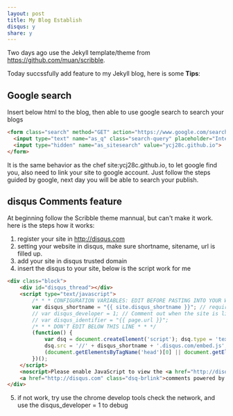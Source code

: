 ```yaml
---
layout: post
title: My Blog Establish
disqus: y
share: y
---
```


Two days ago use the Jekyll template/theme from https://github.com/muan/scribble.

Today succssfully add feature to my Jekyll blog, here is some **Tips**:

Google search
--------------
Insert below html to the blog, then able to use google search to search your blogs

```html
<form class="search" method="GET" action="https://www.google.com/search">
  <input type="text" name="as_q" class="search-query" placeholder="Internal Search">
  <input type="hidden" name="as_sitesearch" value="ycj28c.github.io">
</form>
```
It is the same behavior as the chef site:ycj28c.github.io, to let google find you, also need to link your site to google account. Just follow the steps guided by google, next day you will be able to search your publish.

disqus Comments feature
-----------------------
At beginning follow the Scribble theme mannual, but can't make it work. here is the steps how it works:
1. register your site in http://disqus.com
2. setting your website in disqus, make sure shortname, sitename, url is filled up.
3. add your site in disqus trusted domain
4. insert the disqus to your site, below is the script work for me 

```html
<div class="block">
    <div id="disqus_thread"></div>
    <script type="text/javascript">
        /* * * CONFIGURATION VARIABLES: EDIT BEFORE PASTING INTO YOUR WEBPAGE * * */
        var disqus_shortname = "{{ site.disqus_shortname }}"; // required: replace example with your forum shortname
        // var disqus_developer = 1; // Comment out when the site is live
        // var disqus_identifier = "{{ page.url }}";
        /* * * DON'T EDIT BELOW THIS LINE * * */
        (function() {
            var dsq = document.createElement('script'); dsq.type = 'text/javascript'; dsq.async = true;
            dsq.src = '//' + disqus_shortname + '.disqus.com/embed.js';
            (document.getElementsByTagName('head')[0] || document.getElementsByTagName('body')[0]).appendChild(dsq);
        })();
    </script>
    <noscript>Please enable JavaScript to view the <a href="http://disqus.com/?ref_noscript">comments powered by Disqus.</a></noscript>
    <a href="http://disqus.com" class="dsq-brlink">comments powered by <span class="logo-disqus">Disqus</span></a>
</div>
```
5. if not work, try use the chrome develop tools check the network, and use the disqus_developer = 1 to debug
